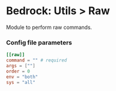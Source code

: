 # Bedrock: Utils > Raw

Module to perform raw commands.

### Config file parameters
```toml
[[raw]]
command = "" # required
args = [""]
order = 0
env = "both"
sys = "all"
```
